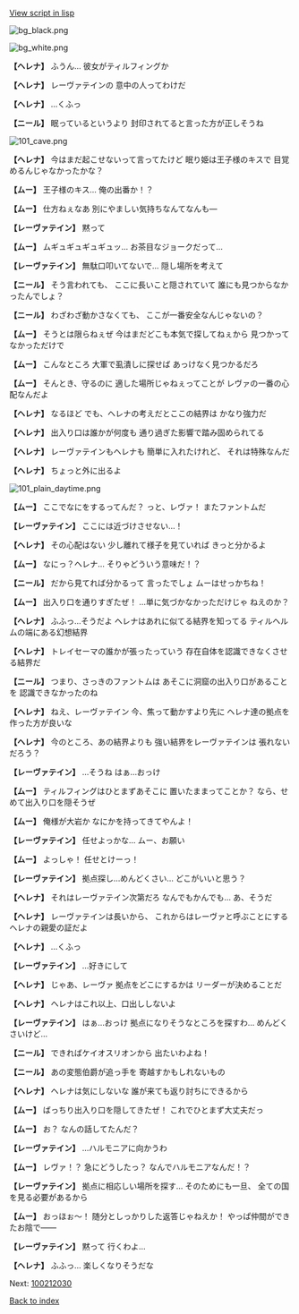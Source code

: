 [View script in lisp](../scripts/100212021.txt)

![bg_black.png](../images/backgrounds/bg_black.png)

![bg_white.png](../images/backgrounds/bg_white.png)

**【ヘレナ】**
ふうん…
彼女がティルフィングか

**【ヘレナ】**
レーヴァテインの
意中の人ってわけだ

**【ヘレナ】**
…くふっ

**【ニール】**
眠っているというより
封印されてると言った方が正しそうね

![101_cave.png](../images/backgrounds/101_cave.png)

**【ヘレナ】**
今はまだ起こせないって言ってたけど
眠り姫は王子様のキスで
目覚めるんじゃなかったかな？

**【ムー】**
王子様のキス…
俺の出番か！？

**【ムー】**
仕方ねぇなあ
別にやましい気持ちなんてなんも―

**【レーヴァテイン】**
黙って

**【ムー】**
ムギュギュギュギュッ…
お茶目なジョークだって…

**【レーヴァテイン】**
無駄口叩いてないで…
隠し場所を考えて

**【ニール】**
そう言われても、
ここに長いこと隠されていて
誰にも見つからなかったんでしょ？

**【ニール】**
わざわざ動かさなくても、
ここが一番安全なんじゃないの？

**【ムー】**
そうとは限らねぇぜ
今はまだどこも本気で探してねぇから
見つかってなかっただけで

**【ムー】**
こんなところ
大軍で虱潰しに探せば
あっけなく見つかるだろ

**【ムー】**
そんとき、守るのに
適した場所じゃねぇってことが
レヴァの一番の心配なんだよ

**【ヘレナ】**
なるほど
でも、ヘレナの考えだとここの結界は
かなり強力だ

**【ヘレナ】**
出入り口は誰かが何度も
通り過ぎた影響で踏み固められてる

**【ヘレナ】**
レーヴァテインもヘレナも
簡単に入れたけれど、
それは特殊なんだ

**【ヘレナ】**
ちょっと外に出るよ

![101_plain_daytime.png](../images/backgrounds/101_plain_daytime.png)

**【ムー】**
ここでなにをするってんだ？
っと、レヴァ！
またファントムだ

**【レーヴァテイン】**
ここには近づけさせない…！

**【ヘレナ】**
その心配はない
少し離れて様子を見ていれば
きっと分かるよ

**【ムー】**
なにっ？ヘレナ…
そりゃどういう意味だ！？

**【ニール】**
だから見てれば分かるって
言ったでしょ
ムーはせっかちね！

**【ムー】**
出入り口を通りすぎたぜ！
…単に気づかなかっただけじゃ
ねえのか？

**【ヘレナ】**
ふふっ…そうだよ
ヘレナはあれに似てる結界を知ってる
ティルヘルムの端にある幻想結界

**【ヘレナ】**
トレイセーマの誰かが張ったっていう
存在自体を認識できなくさせる結界だ

**【ニール】**
つまり、さっきのファントムは
あそこに洞窟の出入り口があることを
認識できなかったのね

**【ヘレナ】**
ねえ、レーヴァテイン
今、焦って動かすより先に
ヘレナ達の拠点を作った方が良いな

**【ヘレナ】**
今のところ、あの結界よりも
強い結界をレーヴァテインは
張れないだろう？

**【レーヴァテイン】**
…そうね
はぁ…おっけ

**【ムー】**
ティルフィングはひとまずあそこに
置いたままってことか？
なら、せめて出入り口を隠そうぜ

**【ムー】**
俺様が大岩か
なにかを持ってきてやんよ！

**【レーヴァテイン】**
任せよっかな…
ムー、お願い

**【ムー】**
よっしゃ！
任せとけーっ！

**【レーヴァテイン】**
拠点探し…めんどくさい…
どこがいいと思う？

**【ヘレナ】**
それはレーヴァテイン次第だろ
なんでもかんでも…
あ、そうだ

**【ヘレナ】**
レーヴァテインは長いから、
これからはレーヴァと呼ぶことにする
ヘレナの親愛の証だよ

**【ヘレナ】**
…くふっ

**【レーヴァテイン】**
…好きにして

**【ヘレナ】**
じゃあ、レーヴァ
拠点をどこにするかは
リーダーが決めることだ

**【ヘレナ】**
ヘレナはこれ以上、口出ししないよ

**【レーヴァテイン】**
はぁ…おっけ
拠点になりそうなところを探すわ…
めんどくさいけど…

**【ニール】**
できればケイオスリオンから
出たいわよね！

**【ニール】**
あの変態伯爵が追っ手を
寄越すかもしれないもの

**【ヘレナ】**
ヘレナは気にしないな
誰が来ても返り討ちにできるから

**【ムー】**
ばっちり出入り口を隠してきたぜ！
これでひとまず大丈夫だっ

**【ムー】**
お？
なんの話してたんだ？

**【レーヴァテイン】**
…ハルモニアに向かうわ

**【ムー】**
レヴァ！？
急にどうしたっ？
なんでハルモニアなんだ！？

**【レーヴァテイン】**
拠点に相応しい場所を探す…
そのためにも一旦、
全ての国を見る必要があるから

**【ムー】**
おっほぉ～！
随分としっかりした返答じゃねえか！
やっぱ仲間ができたお陰で――

**【レーヴァテイン】**
黙って
行くわよ…

**【ヘレナ】**
ふふっ…
楽しくなりそうだな

Next: [100212030](100212030.md)

[Back to index](index.md)
